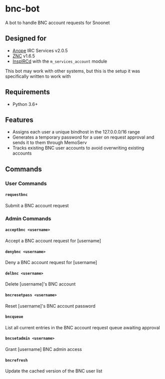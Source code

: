 # bnc-bot
A bot to handle BNC account requests for Snoonet

## Designed for
- [Anope](https://anope.org) IRC Services v2.0.5
- [ZNC](https://znc.in) v1.6.5
- [InspIRCd](https://inspircd.org) with the `m_services_account` module

This bot may work with other systems, but this is the setup it was specifically written to work with

## Requirements
- Python 3.6+

## Features
- Assigns each user a unique bindhost in the 127.0.0.0/16 range
- Generates a temporary password for a user on request approval and sends it to them through MemoServ
- Tracks existing BNC user accounts to avoid overwriting existing accounts

## Commands
### User Commands
#### `requestbnc`
Submit a BNC account request

### Admin Commands
#### `acceptbnc <username>`
Accept a BNC account request for [username]

#### `denybnc <username>`
Deny a BNC account request for [username]

#### `delbnc <username>`
Delete [username]'s BNC account

#### `bncresetpass <username>`
Reset [username]'s BNC account password

#### `bncqueue`
List all current entries in the BNC account request queue awaiting approval

#### `bncsetadmin <username>`
Grant [username] BNC admin access

#### `bncrefresh`
Update the cached version of the BNC user list


